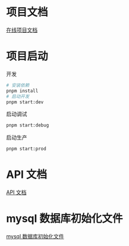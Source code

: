 # 项目文档

[在线项目文档](https://www.yuque.com/maofu-rzqcp/snisqw/ifkd4gk7g9pby97w)

# 项目启动

开发

```bash
# 安装依赖
pnpm install
# 启动开发
pnpm start:dev
```

启动调试

```bash
pnpm start:debug
```

启动生产

```bash
pnpm start:prod
```

# API 文档

[API 文档](https://apifox.com/apidoc/shared-9d9c1036-1a01-4fb7-98e2-997067e2a0cf/252247373e0)

# mysql 数据库初始化文件

[mysql 数据库初始化文件](https://www.yuque.com/maofu-rzqcp/snisqw/unysilrmq43ycwkc)
